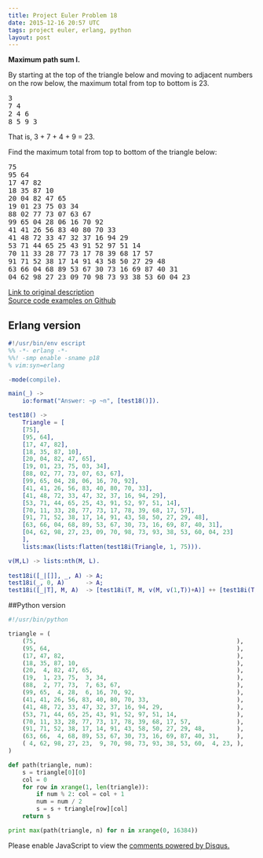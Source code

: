 ```yaml
---
title: Project Euler Problem 18
date: 2015-12-16 20:57 UTC
tags: project euler, erlang, python
layout: post
---
```


<b>Maximum path sum I.</b>

By starting at the top of the triangle below and moving to adjacent numbers on the row below, the maximum total from top to bottom is 23.<br>
<pre>
3
7 4
2 4 6
8 5 9 3
</pre>

That is, 3 + 7 + 4 + 9 = 23.<br>

Find the maximum total from top to bottom of the triangle below:<br>

<pre>
75
95 64
17 47 82
18 35 87 10
20 04 82 47 65
19 01 23 75 03 34
88 02 77 73 07 63 67
99 65 04 28 06 16 70 92
41 41 26 56 83 40 80 70 33
41 48 72 33 47 32 37 16 94 29
53 71 44 65 25 43 91 52 97 51 14
70 11 33 28 77 73 17 78 39 68 17 57
91 71 52 38 17 14 91 43 58 50 27 29 48
63 66 04 68 89 53 67 30 73 16 69 87 40 31
04 62 98 27 23 09 70 98 73 93 38 53 60 04 23
</pre>

[Link to original description](https://projecteuler.net/problem=18)<br/>
[Source code examples on Github](https://github.com/mijkenator/pr_euler/tree/master/p18)<br>

## Erlang version 
```erlang
#!/usr/bin/env escript
%% -*- erlang -*-
%%! -smp enable -sname p18
% vim:syn=erlang

-mode(compile).

main(_) ->
    io:format("Answer: ~p ~n", [test18()]).

test18() ->
    Triangle = [
    [75],
    [95, 64],
    [17, 47, 82],
    [18, 35, 87, 10],
    [20, 04, 82, 47, 65],
    [19, 01, 23, 75, 03, 34],
    [88, 02, 77, 73, 07, 63, 67],
    [99, 65, 04, 28, 06, 16, 70, 92],
    [41, 41, 26, 56, 83, 40, 80, 70, 33],
    [41, 48, 72, 33, 47, 32, 37, 16, 94, 29],
    [53, 71, 44, 65, 25, 43, 91, 52, 97, 51, 14],
    [70, 11, 33, 28, 77, 73, 17, 78, 39, 68, 17, 57],
    [91, 71, 52, 38, 17, 14, 91, 43, 58, 50, 27, 29, 48],
    [63, 66, 04, 68, 89, 53, 67, 30, 73, 16, 69, 87, 40, 31],
    [04, 62, 98, 27, 23, 09, 70, 98, 73, 93, 38, 53, 60, 04, 23]    
    ],
    lists:max(lists:flatten(test18i(Triangle, 1, 75))).

v(M,L) -> lists:nth(M, L).
    
test18i([_|[]], _, A) -> A;
test18i(_, 0, A)      -> A;
test18i([_|T], M, A)  -> [test18i(T, M, v(M, v(1,T))+A)] ++ [test18i(T, M+1, v(M+1, v(1,T))+A)].

```

##Python version
```python
#!/usr/bin/python

triangle = (
    (75,                                                         ),
    (95, 64,                                                     ),
    (17, 47, 82,                                                 ),
    (18, 35, 87, 10,                                             ),
    (20,  4, 82, 47, 65,                                         ),
    (19,  1, 23, 75,  3, 34,                                     ),
    (88,  2, 77, 73,  7, 63, 67,                                 ),
    (99, 65,  4, 28,  6, 16, 70, 92,                             ),
    (41, 41, 26, 56, 83, 40, 80, 70, 33,                         ),
    (41, 48, 72, 33, 47, 32, 37, 16, 94, 29,                     ),
    (53, 71, 44, 65, 25, 43, 91, 52, 97, 51, 14,                 ),
    (70, 11, 33, 28, 77, 73, 17, 78, 39, 68, 17, 57,             ),
    (91, 71, 52, 38, 17, 14, 91, 43, 58, 50, 27, 29, 48,         ),
    (63, 66,  4, 68, 89, 53, 67, 30, 73, 16, 69, 87, 40, 31,     ),
    ( 4, 62, 98, 27, 23,  9, 70, 98, 73, 93, 38, 53, 60,  4, 23, ),
)

def path(triangle, num):
    s = triangle[0][0]
    col = 0
    for row in xrange(1, len(triangle)):
        if num % 2: col = col + 1
        num = num / 2
        s = s + triangle[row][col]
    return s

print max(path(triangle, n) for n in xrange(0, 16384))

```

<div id="disqus_thread"></div>
<script>
/**
* RECOMMENDED CONFIGURATION VARIABLES: EDIT AND UNCOMMENT THE SECTION BELOW TO INSERT DYNAMIC VALUES FROM YOUR PLATFORM OR CMS.
* LEARN WHY DEFINING THESE VARIABLES IS IMPORTANT: https://disqus.com/admin/universalcode/#configuration-variables
*/
/*
var disqus_config = function () {
    this.page.url = '2015/12/16/project-euler-problem-18/'; // Replace PAGE_URL with your page's canonical URL variable
    this.page.identifier = 'pep18'; // Replace PAGE_IDENTIFIER with your page's unique identifier variable
};
*/
(function() { // DON'T EDIT BELOW THIS LINE
var d = document, s = d.createElement('script');

s.src = '//mijkenator.disqus.com/embed.js';

s.setAttribute('data-timestamp', +new Date());
(d.head || d.body).appendChild(s);
})();
</script>
<noscript>Please enable JavaScript to view the <a href="https://disqus.com/?ref_noscript" rel="nofollow">comments powered by Disqus.</a></noscript>

